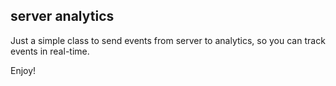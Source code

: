 server analytics
----------------

Just a simple class to send events from server to analytics, so you can track events in real-time.


Enjoy!